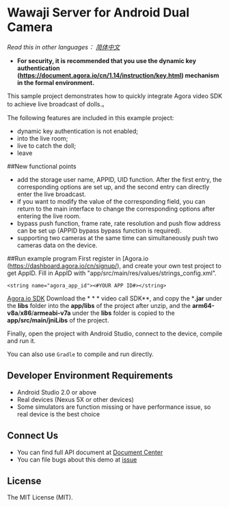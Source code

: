 # Wawaji Server for Android  Dual Camera

*Read this in other languages： [简体中文](README.md)*

- **For security, it is recommended that you use the dynamic key authentication (https://document.agora.io/cn/1.14/instruction/key.html) mechanism in the formal environment.**

This sample project demonstrates how to quickly integrate Agora video SDK to achieve live broadcast of dolls.。

The following features are included in this example project:

- dynamic key authentication is not enabled;
- into the live room;
- live to catch the doll;
- leave

##New functional points
- add the storage user name, APPID, UID function. After the first entry, the corresponding options are set up, and the second entry can directly enter the live broadcast.
- if you want to modify the value of the corresponding field, you can return to the main interface to change the corresponding options after entering the live room.
- bypass push function, frame rate, rate resolution and push flow address can be set up (APPID bypass bypass function is required).
- supporting two cameras at the same time can simultaneously push two cameras data on the device.

##Run example program
First register in [Agora.io (https://dashboard.agora.io/cn/signup/), and create your own test project to get AppID. Fill in AppID with "app/src/main/res/values/strings_config.xml".

```
<string name="agora_app_id"><#YOUR APP ID#></string>
```

[Agora.io SDK](https://www.agora.io/cn/download/) Download the * * * video call SDK**, and copy the ***.jar** under the **libs** folder into the **app/libs** of the project after unzip, and the **arm64-v8a**/**x86**/**armeabi-v7a** under the **libs** folder is copied to the **app/src/main/jniLibs** of the project.

Finally, open the project with Android Studio, connect to the device, compile and run it.

You can also use `Gradle` to compile and run directly.

## Developer Environment Requirements
- Android Studio 2.0 or above
- Real devices (Nexus 5X or other devices)
- Some simulators are function missing or have performance issue, so real device is the best choice

## Connect Us
- You can find full API document at [Document Center](https://docs.agora.io/en/)
- You can file bugs about this demo at [issue](https://github.com/AgoraIO/Agora-Android-Tutorial-1to1/issues)

## License
The MIT License (MIT).
